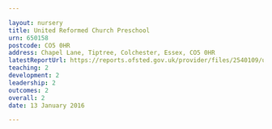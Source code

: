 ```yaml
---

layout: nursery
title: United Reformed Church Preschool
urn: 650158
postcode: CO5 0HR
address: Chapel Lane, Tiptree, Colchester, Essex, CO5 0HR
latestReportUrl: https://reports.ofsted.gov.uk/provider/files/2540109/urn/650158.pdf
teaching: 2
development: 2
leadership: 2
outcomes: 2
overall: 2
date: 13 January 2016

---
```

